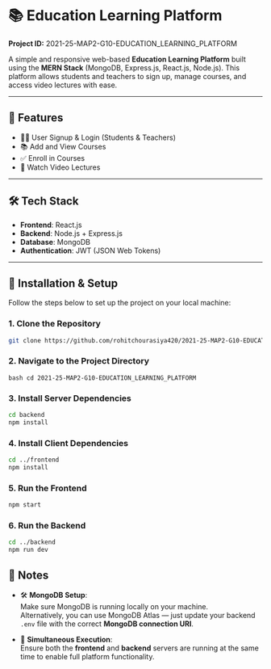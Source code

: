 # 📚 Education Learning Platform  
**Project ID:** 2021-25-MAP2-G10-EDUCATION_LEARNING_PLATFORM

A simple and responsive web-based **Education Learning Platform** built using the **MERN Stack** (MongoDB, Express.js, React.js, Node.js). This platform allows students and teachers to sign up, manage courses, and access video lectures with ease.

---

## 🚀 Features

- 👨‍🎓 User Signup & Login (Students & Teachers)
- 📚 Add and View Courses
- ✅ Enroll in Courses
- 🎥 Watch Video Lectures

---

## 🛠️ Tech Stack

- **Frontend**: React.js  
- **Backend**: Node.js + Express.js  
- **Database**: MongoDB  
- **Authentication**: JWT (JSON Web Tokens)

---

## 🧩 Installation & Setup

Follow the steps below to set up the project on your local machine:

### 1. Clone the Repository

```bash
git clone https://github.com/rohitchourasiya420/2021-25-MAP2-G10-EDUCATION_LEARNING_PLATFORM.git
```
### 2. Navigate to the Project Directory
```bash cd 2021-25-MAP2-G10-EDUCATION_LEARNING_PLATFORM ```

### 3. Install Server Dependencies
```bash
cd backend
npm install
```

### 4. Install Client Dependencies
```bash
cd ../frontend
npm install
```

### 5. Run the Frontend
```bash
npm start
```
### 6. Run the Backend
```bash
cd ../backend
npm run dev
```


## 📌 Notes

- 🛠️ **MongoDB Setup**:  
  Make sure MongoDB is running locally on your machine.  
  Alternatively, you can use MongoDB Atlas — just update your backend `.env` file with the correct **MongoDB connection URI**.

- 🔄 **Simultaneous Execution**:  
  Ensure both the **frontend** and **backend** servers are running at the same time to enable full platform functionality.





